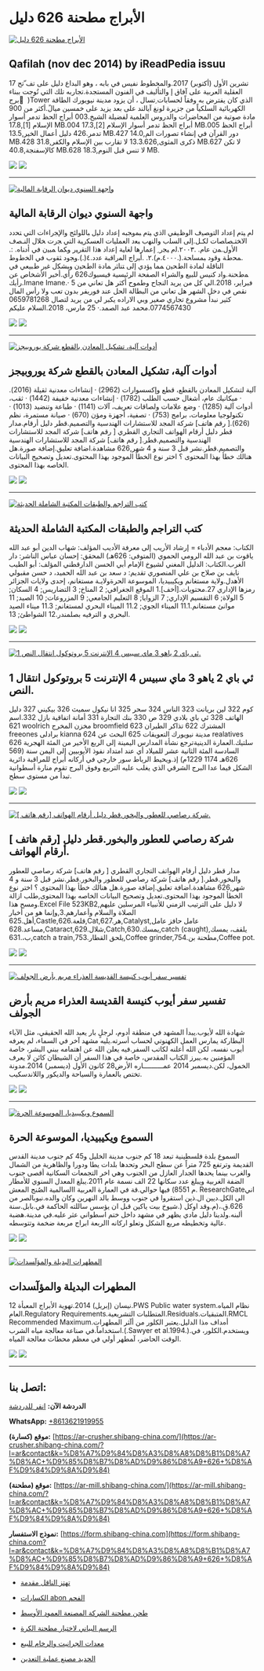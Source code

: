 # الأبراج مطحنة 626 دليل

<a href="https://swt.shibang-china.com/?l=ar&img&k=%D8%A7%D9%84%D8%A3%D8%A8%D8%B1%D8%A7%D8%AC+%D9%85%D8%B7%D8%AD%D9%86%D8%A9+626+%D8%AF%D9%84%D9%8A%D9%84" target="_blank">![الأبراج مطحنة 626 دليل](http://static.shibang-china.com/all-800x300/1344.jpg)</a>

## Qafilah (nov dec 2014) by iReadPedia issuu
17 تشرين الأول (أكتوبر) 2017.والمخطوط نفيس في بابه ، وهو البداع دليل على تف ّتح العقلية العربية على آفاق إ والتأليف في الفنون المستجدة.تجاربه تلك التي تُوجت ببناء برج ِ )Tower الذي كان يفترض به وفقاً لحسابات ِتسال ، أن يزود مدينة نيويورك الطاقة الكهربائية السلكياً من جزيرة لونغ آيالند على بعد يزيد على خمسين ميالً.أكثر من 900 مادة صوتية من المحاضرات والدروس العلمية لفضيلة الشيخ.003 أبراج الحظ تدمر أسوار الإسلام [1],17.8 MB.004 أبراج الحظ تدمر أسوار الإسلام [2],17.3 MB.005 أبراج الحظ تدمر.426 دليل أعمال الخير,13.5 MB.427 دور القرآن في إنشاء تصورات الم,14.0 MB.428 ذكرى المثوى,13.3.626 لا تقارب بين الإسلام والكفر,31.8 MB.627 لا تكن كالإسفنجة,40.8 MB.628 لا تنس قبل النوم,18.3 MB.


<a href="https://whatsapp.shibangsoft.com/WhatsApp.php" target="_blank" title="WhatsApp">![](http://static.shibang-china.com/icon/whatsapp.png)</a> <a href="https://swt.shibang-china.com/?l=ar&icon&k=%D8%A7%D9%84%D8%A3%D8%A8%D8%B1%D8%A7%D8%AC+%D9%85%D8%B7%D8%AD%D9%86%D8%A9+626+%D8%AF%D9%84%D9%8A%D9%84" target="_blank">![](http://static.shibang-china.com/icon/chat-ar.png)</a>

---

<a href="https://swt.shibang-china.com/?l=ar&img&k=%D8%A7%D9%84%D8%A3%D8%A8%D8%B1%D8%A7%D8%AC+%D9%85%D8%B7%D8%AD%D9%86%D8%A9+626+%D8%AF%D9%84%D9%8A%D9%84" target="_blank">![واجهة السنوي ديوان الرقابة المالية](http://static.shibang-china.com/all-800x300/897.jpg)</a>

## واجهة السنوي ديوان الرقابة المالية
ﻟﻡ ﻴﺘﻡ ﺇﻋﺩﺍﺩ ﺍﻟﺘﻭﺼﻴﻑ ﺍﻟﻭﻅﻴﻔﻲ ﺍﻟﺫﻱ ﻴﺘﻡ ﺒﻤﻭﺠﺒﻪ ﺇﻋﺩﺍﺩ ﺩﻟﻴل ﺒﺎﻟﻠﻭﺍﺌﺢ ﻭﺍﻹﺠﺭﺍﺀﺍﺕ ﺍﻟﺘﻲ ﺘﺤﺩﺩ ﺍﻻﺨﺘـﺼﺎﺼﺎﺕ ﻟﻜـل.ﺇﻟﻰ ﺍﻟﺴﻠﺏ ﻭﺍﻟﻨﻬﺏ ﺒﻌﺩ ﺍﻟﻌﻤﻠﻴﺎﺕ ﺍﻟﻌﺴﻜﺭﻴﺔ ﺍﻟﺘﻲ ﺠﺭﺕ ﺨﻼل ﺍﻟﻨـﺼﻑ ﺍﻷﻭل.ﻤﻥ ﻋﺎﻡ. .٢٠٠٣.ﻟﻡ ﻴﺠﺭﹺ ﺇﻋﻤﺎﺭﻫﺎ ﻟﻐﺎﻴﺔ ﺇﻋﺩﺍﺩ ﻫﺫﺍ ﺍﻟﺘﻘﺭﻴﺭ ﻭﻜﻤﺎ ﻤﺒﻴﻥ ﻓﻲ ﺃﺩﻨﺎﻩ. :. .ﻤﺤﻁﺔ ﻭﻗﻭﺩ ﺒﻤﺴﺎﺤﺔ.(.٤٠٠٠.ﻡ).٢. .ﺃﺒﺭﺍﺝ ﺍﻟﻤﺭﺍﻗﺒﺔ ﻋﺩﺩ.٤(.).ﻭﺠﻭﺩ ﺜﻘﻭﺏ ﻓﻲ ﺍﻟﺨﻁﻭﻁ ﺍﻟﻨﺎﻗﻠﺔ ﻟﻤﺎﺩﺓ ﺍﻟﻁﺤﻴﻥ ﻤﻤﺎ ﻴﺅﺩﻱ ﺇﻟﻰ ﺘﻨﺎﺜﺭ ﻤﺎﺩﺓ ﺍﻟﻁﺤﻴﻥ ﻭﺒﺸﻜل ﻏﻴﺭ ﻁﺒﻴﻌﻲ ﻓﻲ ﻤﻁﺤﻨﺔ.واد كنيس للبيع والشراء الصفحة الرئيسية فيسبوك626 رأي.أخبر الأشخاص عن رأيك.Imane Imane.· 5 فبراير، 2018.الي كل من يريد النجاح وطموح أكثر هل تعاني من نقص في دخل الشهر هل تعاني من البطالة الحل عند فوريفر بدون تعب ولا رأس المال كثير نبدأ مشروع تجاري صغير وبي الاراده يكبر لي من يريد لتصال 0659781268 0774567430.محمد عبد الصمد.· 25 مارس، 2018.السلام عليكم


<a href="https://whatsapp.shibangsoft.com/WhatsApp.php" target="_blank" title="WhatsApp">![](http://static.shibang-china.com/icon/whatsapp.png)</a> <a href="https://swt.shibang-china.com/?l=ar&icon&k=%D8%A7%D9%84%D8%A3%D8%A8%D8%B1%D8%A7%D8%AC+%D9%85%D8%B7%D8%AD%D9%86%D8%A9+626+%D8%AF%D9%84%D9%8A%D9%84" target="_blank">![](http://static.shibang-china.com/icon/chat-ar.png)</a>

---

<a href="https://swt.shibang-china.com/?l=ar&img&k=%D8%A7%D9%84%D8%A3%D8%A8%D8%B1%D8%A7%D8%AC+%D9%85%D8%B7%D8%AD%D9%86%D8%A9+626+%D8%AF%D9%84%D9%8A%D9%84" target="_blank">![أدوات آلية، تشكيل المعادن بالقطع شركة يوروبيجز](http://static.shibang-china.com/all-800x300/148.jpg)</a>

## أدوات آلية، تشكيل المعادن بالقطع شركة يوروبيجز
.آلية لتشكيل المعادن بالقطع، قطع وإكسسوارات (2962) &middot; إنشاءات معدنية ثقيلة (2016) &middot; ميكانيك عام، أشغال حسب الطلب (1782) &middot; إنشاءات معدنية خفيفة (1442) &middot; ثقب، أدوات آلية (1285) &middot; وضع علامات ولصاقات تعريف، آلات (1141) &middot; طباعة وتنضيد (1013) &middot; تكنولوجيا معلومات، برامج (753) &middot; تصفية، أجهزة ومؤن (670) &middot; صيانة مستمرة، نظم (626).[ رقم هاتف] شركة المجد للاستشارات الهندسية والتصميم.قطر دليل أرقام.مدار قطر دليل أرقام الهواتف التجاري القطري [ رقم هاتف] شركة المجد للاستشارات الهندسية والتصميم.قطر.[ رقم هاتف] شركة المجد للاستشارات الهندسية والتصميم.قطر.نشر قبل 3 سنة و 4 شهر,626 مشاهدة.اضافة تعليق.إضافة صورة.هل هنالك خطأ بهذا المحتوى ؟ اختر نوع الخطأ الموجود بهذا المحتوى.تعديل وتصحيح البيانات الخاصه بهذا المحتوى.


<a href="https://whatsapp.shibangsoft.com/WhatsApp.php" target="_blank" title="WhatsApp">![](http://static.shibang-china.com/icon/whatsapp.png)</a> <a href="https://swt.shibang-china.com/?l=ar&icon&k=%D8%A7%D9%84%D8%A3%D8%A8%D8%B1%D8%A7%D8%AC+%D9%85%D8%B7%D8%AD%D9%86%D8%A9+626+%D8%AF%D9%84%D9%8A%D9%84" target="_blank">![](http://static.shibang-china.com/icon/chat-ar.png)</a>

---

<a href="https://swt.shibang-china.com/?l=ar&img&k=%D8%A7%D9%84%D8%A3%D8%A8%D8%B1%D8%A7%D8%AC+%D9%85%D8%B7%D8%AD%D9%86%D8%A9+626+%D8%AF%D9%84%D9%8A%D9%84" target="_blank">![كتب التراجم والطبقات المكتبة الشاملة الحديثة](http://static.shibang-china.com/all-800x300/1278.jpg)</a>

## كتب التراجم والطبقات المكتبة الشاملة الحديثة
الكتاب: معجم الأدباء = إرشاد الأريب إلى معرفة الأديب المؤلف: شهاب الدين أبو عبد الله ياقوت بن عبد الله الرومي الحموي (المتوفى: 626هـ) المحقق: إحسان عباس الناشر: دار الغرب.الكتاب: الدليل المغني لشيوخ الإمام أبي الحسن الدارقطني المؤلف: أبو الطيب نايف بن صلاح بن علي المنصوري تقديم: د سعد بن عبد الله الحميد، د حسن مقبولي الأهدل.ولاية مستغانم ويكيبيديا، الموسوعة الحرةولايـة مستغانم، إحدى ولايات الجزائر رمزها الإداري 27.محتويات.[أخف].1 الموقع الجغرافي; 2 المناخ; 3 التضاريس; 4 السكان; 5 الولاة; 6 التقسيم الإداري; 7 الزوايا; 8 التعليم الجامعي; 9 المزروعات; 10 الصيد; 11 موانئ مستغانم.11.1 الميناء الجوي; 11.2 الميناء البحري لمستغانم; 11.3 ميناء الصيد البحري و الترفيه بصلمندر.12 الشواطئ; 13.


<a href="https://whatsapp.shibangsoft.com/WhatsApp.php" target="_blank" title="WhatsApp">![](http://static.shibang-china.com/icon/whatsapp.png)</a> <a href="https://swt.shibang-china.com/?l=ar&icon&k=%D8%A7%D9%84%D8%A3%D8%A8%D8%B1%D8%A7%D8%AC+%D9%85%D8%B7%D8%AD%D9%86%D8%A9+626+%D8%AF%D9%84%D9%8A%D9%84" target="_blank">![](http://static.shibang-china.com/icon/chat-ar.png)</a>

---

<a href="https://swt.shibang-china.com/?l=ar&img&k=%D8%A7%D9%84%D8%A3%D8%A8%D8%B1%D8%A7%D8%AC+%D9%85%D8%B7%D8%AD%D9%86%D8%A9+626+%D8%AF%D9%84%D9%8A%D9%84" target="_blank">![1 ئي باي 2 ياهو 3 ماي سبيس 4 الإنترنت 5 بروتوكول انتقال النص.](http://static.shibang-china.com/all-800x300/737.jpg)</a>

## 1 ئي باي 2 ياهو 3 ماي سبيس 4 الإنترنت 5 بروتوكول انتقال النص.
كوم 322 لين بريانت 323 الناس 324 سحر 325 انا نيكول سميث 326 بيكيني 327 دليل الهاتف 328 ئي باي بلادي 329 ص 330 بنك التجارة 331 أمانة اتفاقية بازل 332.اسم 621 woolrich مخزن المخرج broomfield المشترك 622 تذاكر الطيران 623 freeones برادلى kianna 624 مدينة نيويورك التعويقات 625 البحث عن realatives 626 سلتيك.العمارة الدينيةترجع نشأة المدارس اليمينة إلى الربع الأخير من المئة الهجرية السادسة المئة الثانية عشر للميلاد أي عند امتداد نفوذ الأيوبيين إلى اليمن سنة (569 626هـ 1174 1229م) إذ.ويحيط الرباط سور خارجي في أركانه أبراج للمراقبة دائرية الشكل فيما عدا البرج الشرقي الذي يغلب عليه التربيع وفوق البرج تقوم منارة أسطوانية تبدأ من مستوى سطح.


<a href="https://whatsapp.shibangsoft.com/WhatsApp.php" target="_blank" title="WhatsApp">![](http://static.shibang-china.com/icon/whatsapp.png)</a> <a href="https://swt.shibang-china.com/?l=ar&icon&k=%D8%A7%D9%84%D8%A3%D8%A8%D8%B1%D8%A7%D8%AC+%D9%85%D8%B7%D8%AD%D9%86%D8%A9+626+%D8%AF%D9%84%D9%8A%D9%84" target="_blank">![](http://static.shibang-china.com/icon/chat-ar.png)</a>

---

<a href="https://swt.shibang-china.com/?l=ar&img&k=%D8%A7%D9%84%D8%A3%D8%A8%D8%B1%D8%A7%D8%AC+%D9%85%D8%B7%D8%AD%D9%86%D8%A9+626+%D8%AF%D9%84%D9%8A%D9%84" target="_blank">![[ رقم هاتف] شركة رصاصي للعطور والبخور.قطر دليل أرقام الهواتف.](http://static.shibang-china.com/all-800x300/362.jpg)</a>

## [ رقم هاتف] شركة رصاصي للعطور والبخور.قطر دليل أرقام الهواتف.
مدار قطر دليل أرقام الهواتف التجاري القطري [ رقم هاتف] شركة رصاصي للعطور والبخور.قطر.[ رقم هاتف] شركة رصاصي للعطور والبخور.قطر.نشر قبل 3 سنة و 4 شهر,626 مشاهدة.اضافة تعليق.إضافة صورة.هل هنالك خطأ بهذا المحتوى ؟ اختر نوع الخطأ الموجود بهذا المحتوى.تعديل وتصحيح البيانات الخاصه بهذا المحتوى,طلب ازالة ومسح هذا.Excel File 523KB2,لا دليل على الترتيب الزمني للأنبياء المرسلين عليهم الصلاة والسلام وأعمارهم.3,وإنما هو من أخبار أهل.625,Castle,قلعة.626,Cat,هر.627,Catalyst,عامل حافز عامل مساعد.628,Cataract,شلال.629,Catch,يمسك.630,catch (caught),يلقف، يمسك ب،.631,catch a train,يلحق القطار.753,Coffee grinder,مطحنة بن.754,Coffee pot.


<a href="https://whatsapp.shibangsoft.com/WhatsApp.php" target="_blank" title="WhatsApp">![](http://static.shibang-china.com/icon/whatsapp.png)</a> <a href="https://swt.shibang-china.com/?l=ar&icon&k=%D8%A7%D9%84%D8%A3%D8%A8%D8%B1%D8%A7%D8%AC+%D9%85%D8%B7%D8%AD%D9%86%D8%A9+626+%D8%AF%D9%84%D9%8A%D9%84" target="_blank">![](http://static.shibang-china.com/icon/chat-ar.png)</a>

---

<a href="https://swt.shibang-china.com/?l=ar&img&k=%D8%A7%D9%84%D8%A3%D8%A8%D8%B1%D8%A7%D8%AC+%D9%85%D8%B7%D8%AD%D9%86%D8%A9+626+%D8%AF%D9%84%D9%8A%D9%84" target="_blank">![تفسير سفر أيوب كنيسة القديسة العذراء مريم بأرض الجولف](http://static.shibang-china.com/all-800x300/1352.jpg)</a>

## تفسير سفر أيوب كنيسة القديسة العذراء مريم بأرض الجولف
شهادة الله لأيوب.يبدأ المشهد في منطقة أدوم، لرجلٍ بار يعبد الله الحقيقي، مثل الآباء البطاركة يمارس العمل الكهنوتي لحساب أسرته.يليه مشهد آخر في السماء، لم يعرفه أيوب نفسه، لكن الله أعلنه لكاتب السفر.فيه يعلن الله عن اهتمامه ببني البشر، خاصة المؤمنين به.يبرز الكتاب المقدس، خاصة في هذا السفر أن الشيطان كائن لا يعرف الخمول، لكن.ديسمبر 2014 عمــــــــــاره الأرض28 كانون الأول (ديسمبر) 2014.مدونة تختص بالعمارة والسياحة والديكور واللاندسكيب.


<a href="https://whatsapp.shibangsoft.com/WhatsApp.php" target="_blank" title="WhatsApp">![](http://static.shibang-china.com/icon/whatsapp.png)</a> <a href="https://swt.shibang-china.com/?l=ar&icon&k=%D8%A7%D9%84%D8%A3%D8%A8%D8%B1%D8%A7%D8%AC+%D9%85%D8%B7%D8%AD%D9%86%D8%A9+626+%D8%AF%D9%84%D9%8A%D9%84" target="_blank">![](http://static.shibang-china.com/icon/chat-ar.png)</a>

---

<a href="https://swt.shibang-china.com/?l=ar&img&k=%D8%A7%D9%84%D8%A3%D8%A8%D8%B1%D8%A7%D8%AC+%D9%85%D8%B7%D8%AD%D9%86%D8%A9+626+%D8%AF%D9%84%D9%8A%D9%84" target="_blank">![السموع ويكيبيديا، الموسوعة الحرة](http://static.shibang-china.com/all-800x300/215.jpg)</a>

## السموع ويكيبيديا، الموسوعة الحرة
السموع بلدة فلسطينية تبعد 18 كم جنوب مدينة الخليل و45 كم جنوب مدينة القدس القديمة وترتفع 725 متراً عن سطح البحر وتحدها بلدات يطا ودورا والظاهرية من الشمال والغرب بينما يحدها الجدار العازل من الجنوب وهي اخر التجمعات السكانية أقصى جنوب الضفة الغربية ويبلغ عدد سكانها 22 الف نسمة عام 2011.يبلغ المعدل السنوي للأمطار فيها حوالي.قة في العمارة العربية االسالمية الصُنج المعش (م 8551. ResearchGateاني الى الكل.ديين ال.ذين استقروا في جنوب ووسط بالد النهرين وكان والده.نبوبالصر من شيوخ بيت ياكين قبل ان يؤسس ساللته الحاكمة في.بابل.سنة.) 626.ق.،(م.وقد اوكل ألبنه.ولدينا دليل مادي يظهر في مشهد داخل ختم اسطواني عثر عليه.في مدينة.هضبة عالية وتخطيطه مربع الشكل وتعلو اركانه االربعة ابراج مربعة ضخمة وتتوسطه.


<a href="https://whatsapp.shibangsoft.com/WhatsApp.php" target="_blank" title="WhatsApp">![](http://static.shibang-china.com/icon/whatsapp.png)</a> <a href="https://swt.shibang-china.com/?l=ar&icon&k=%D8%A7%D9%84%D8%A3%D8%A8%D8%B1%D8%A7%D8%AC+%D9%85%D8%B7%D8%AD%D9%86%D8%A9+626+%D8%AF%D9%84%D9%8A%D9%84" target="_blank">![](http://static.shibang-china.com/icon/chat-ar.png)</a>

---

<a href="https://swt.shibang-china.com/?l=ar&img&k=%D8%A7%D9%84%D8%A3%D8%A8%D8%B1%D8%A7%D8%AC+%D9%85%D8%B7%D8%AD%D9%86%D8%A9+626+%D8%AF%D9%84%D9%8A%D9%84" target="_blank">![اﻟﻤﻄﻬﺮات اﻟﺒﺪﻳﻠﺔ واﻟﻤﺆآﺴﺪات](http://static.shibang-china.com/all-800x300/1092.jpg)</a>

## اﻟﻤﻄﻬﺮات اﻟﺒﺪﻳﻠﺔ واﻟﻤﺆآﺴﺪات
12 نيسان (إبريل) 2014.ﺗﻬﻮﻳﺔ اﻷﺑﺮاج اﻟﻤﻌﺒﺄة.PWS Public water system.ﻧﻈﺎم اﻟﻤﻴﺎﻩ اﻟﻌﺎم.Regulatory Requirements.اﻟﻤﺘﻄﻠﺒﺎت اﻟﺘﺸﺮﻳﻌﻴﺔ.Residuals.اﻟﻤﺘﺒﻘﻴﺎت.RMCL Recommended Maximum.أهﺪاف هﺬا اﻟﺪﻟﻴﻞ.ﻳﻌﺘﺒﺮ اﻟﻜﻠﻮر ﻣﻦ أآﺜﺮ اﻟﻤﻄﻬﺮات اﺳﺘﺨﺪاﻣﺎً.ﻓﻲ ﺻﻨﺎﻋﺔ ﻣﻌﺎﻟﺠﺔ ﻣﻴﺎﻩ اﻟﺸﺮب.(.Sawyer et al.1994.).وﻳﺴﺘﺨﺪم.اﻟﻜﻠﻮر، ﻓﻲ اﻟﻮﻗﺖ اﻟﺤﺎﺿﺮ، آﻤﻄﻬﺮ أوﻟﻲ ﻓﻲ ﻣﻌﻈﻢ ﻣﺤﻄﺎت ﻣﻌﺎﻟﺠﺔ اﻟﻤﻴﺎﻩ.

<a href="https://whatsapp.shibangsoft.com/WhatsApp.php" target="_blank" title="WhatsApp">![](http://static.shibang-china.com/icon/whatsapp.png)</a> <a href="https://swt.shibang-china.com/?l=ar&icon&k=%D8%A7%D9%84%D8%A3%D8%A8%D8%B1%D8%A7%D8%AC+%D9%85%D8%B7%D8%AD%D9%86%D8%A9+626+%D8%AF%D9%84%D9%8A%D9%84" target="_blank">![](http://static.shibang-china.com/icon/chat-ar.png)</a>

---
## اتصل بنا:

**الدردشة الآن:** [انقر للدردشة](https://swt.shibang-china.com?l=ar&contact&k=%D8%A7%D9%84%D8%A3%D8%A8%D8%B1%D8%A7%D8%AC+%D9%85%D8%B7%D8%AD%D9%86%D8%A9+626+%D8%AF%D9%84%D9%8A%D9%84)

**WhatsApp:**  [+8613621919955](https://whatsapp.shibangsoft.com/WhatsApp.php)

**موقع (كسارة):** [https://ar-crusher.shibang-china.com/](https://ar-crusher.shibang-china.com/?l=ar&contact&k=%D8%A7%D9%84%D8%A3%D8%A8%D8%B1%D8%A7%D8%AC+%D9%85%D8%B7%D8%AD%D9%86%D8%A9+626+%D8%AF%D9%84%D9%8A%D9%84)

**موقع (مطحنة):** [https://ar-mill.shibang-china.com/](https://ar-mill.shibang-china.com/?l=ar&contact&k=%D8%A7%D9%84%D8%A3%D8%A8%D8%B1%D8%A7%D8%AC+%D9%85%D8%B7%D8%AD%D9%86%D8%A9+626+%D8%AF%D9%84%D9%8A%D9%84)

**نموذج الاستفسار:** [https://form.shibang-china.com](https://form.shibang-china.com?l=ar&contact&k=%D8%A7%D9%84%D8%A3%D8%A8%D8%B1%D8%A7%D8%AC+%D9%85%D8%B7%D8%AD%D9%86%D8%A9+626+%D8%AF%D9%84%D9%8A%D9%84)

* [تهتز الناقل مقدمة](../28/%D8%AA%D9%87%D8%AA%D8%B2%20%D8%A7%D9%84%D9%86%D8%A7%D9%82%D9%84%20%D9%85%D9%82%D8%AF%D9%85%D8%A9.md)

* [الكسارات abon الفحم](../27/%D8%A7%D9%84%D9%83%D8%B3%D8%A7%D8%B1%D8%A7%D8%AA%20abon%20%D8%A7%D9%84%D9%81%D8%AD%D9%85.md)

* [طحن مطحنة الشركة المصنعة العمود الأوسط](../29/%D8%B7%D8%AD%D9%86%20%D9%85%D8%B7%D8%AD%D9%86%D8%A9%20%D8%A7%D9%84%D8%B4%D8%B1%D9%83%D8%A9%20%D8%A7%D9%84%D9%85%D8%B5%D9%86%D8%B9%D8%A9%20%D8%A7%D9%84%D8%B9%D9%85%D9%88%D8%AF%20%D8%A7%D9%84%D8%A3%D9%88%D8%B3%D8%B7.md)

* [الرسم البياني لاختيار مطحنة الكرة](../29/%D8%A7%D9%84%D8%B1%D8%B3%D9%85%20%D8%A7%D9%84%D8%A8%D9%8A%D8%A7%D9%86%D9%8A%20%D9%84%D8%A7%D8%AE%D8%AA%D9%8A%D8%A7%D8%B1%20%D9%85%D8%B7%D8%AD%D9%86%D8%A9%20%D8%A7%D9%84%D9%83%D8%B1%D8%A9.md)

* [معدات الجرانيت والرخام للبيع](../26/%D9%85%D8%B9%D8%AF%D8%A7%D8%AA%20%D8%A7%D9%84%D8%AC%D8%B1%D8%A7%D9%86%D9%8A%D8%AA%20%D9%88%D8%A7%D9%84%D8%B1%D8%AE%D8%A7%D9%85%20%D9%84%D9%84%D8%A8%D9%8A%D8%B9.md)

* [الحديد مصنع عملية التعدين](../27/%D8%A7%D9%84%D8%AD%D8%AF%D9%8A%D8%AF%20%D9%85%D8%B5%D9%86%D8%B9%20%D8%B9%D9%85%D9%84%D9%8A%D8%A9%20%D8%A7%D9%84%D8%AA%D8%B9%D8%AF%D9%8A%D9%86.md)